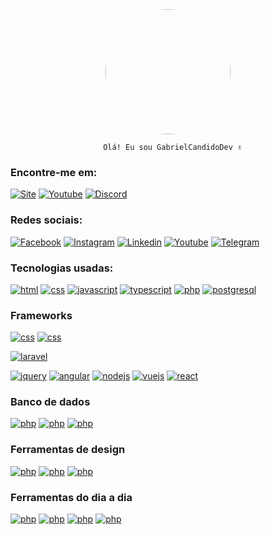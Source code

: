 <center>
    <img src="https://pps.whatsapp.net/v/t61.24694-24/390145019_2678723748950010_7844098217620983619_n.jpg?ccb=11-4&oh=01_AdTiwkmWSfoGQIJioJBvnqNdwANdi2Oc0wpoDv4To1rTDQ&oe=6543D705&_nc_sid=000000&_nc_cat=103" style="border-radius:50%; width:200px" />

      Olá! Eu sou GabrielCandidoDev ✌️
</center>



### Encontre-me em:
[![Site](https://img.shields.io/badge/Wordpress-21759B?style=for-the-badge&logo=wordpress&logoColor=white)]()
[![Youtube](https://img.shields.io/badge/YouTube-FF0000?style=for-the-badge&logo=youtube&logoColor=white)]()
[![Discord](https://img.shields.io/badge/Discord-7289DA?style=for-the-badge&logo=discord&logoColor=white)]()

### Redes sociais:
[![Facebook](https://img.shields.io/badge/Facebook-1877F2?style=for-the-badge&logo=facebook&logoColor=white)]()
[![Instagram](https://img.shields.io/badge/Instagram-E4405F?style=for-the-badge&logo=instagram&logoColor=white)]()
[![Linkedin](https://img.shields.io/badge/LinkedIn-0077B5?style=for-the-badge&logo=linkedin&logoColor=white)]()
[![Youtube](https://img.shields.io/badge/Twitch-9146FF?style=for-the-badge&logo=twitch&logoColor=white)]()
[![Telegram](https://img.shields.io/badge/Telegram-2CA5E0?style=for-the-badge&logo=telegram&logoColor=white)]()

### Tecnologias usadas:
[![html](https://img.shields.io/badge/HTML5-E34F26?style=for-the-badge&logo=html5&logoColor=white)]()
[![css](https://img.shields.io/badge/CSS3-1572B6?style=for-the-badge&logo=css3&logoColor=white)]()
[![javascript](https://img.shields.io/badge/JavaScript-F7DF1E?style=for-the-badge&logo=javascript&logoColor=black)]()
[![typescript](	https://img.shields.io/badge/TypeScript-007ACC?style=for-the-badge&logo=typescript&logoColor=white)]()
[![php](https://img.shields.io/badge/PHP-777BB4?style=for-the-badge&logo=php&logoColor=white)]()
[![postgresql](https://img.shields.io/badge/PostgreSQL-316192?style=for-the-badge&logo=postgresql&logoColor=white)]()

### Frameworks
[![css](https://img.shields.io/badge/Bootstrap-563D7C?style=for-the-badge&logo=bootstrap&logoColor=white)]()
[![css](https://img.shields.io/badge/Tailwind_CSS-38B2AC?style=for-the-badge&logo=tailwind-css&logoColor=white)]()


[![laravel](https://img.shields.io/badge/Laravel-FF2D20?style=for-the-badge&logo=laravel&logoColor=white)]()

[![jquery](	https://img.shields.io/badge/jQuery-0769AD?style=for-the-badge&logo=jquery&logoColor=white)]()
[![angular](https://img.shields.io/badge/Angular-DD0031?style=for-the-badge&logo=angular&logoColor=white)]()
[![nodejs](https://img.shields.io/badge/Node.js-43853D?style=for-the-badge&logo=node.js&logoColor=white)]()
[![vuejs](https://img.shields.io/badge/Vue.js-35495E?style=for-the-badge&logo=vue.js&logoColor=4FC08D)]()
[![react](https://img.shields.io/badge/React-20232A?style=for-the-badge&logo=react&logoColor=61DAFB)]()

### Banco de dados 
[![php](https://img.shields.io/badge/PostgreSQL-316192?style=for-the-badge&logo=postgresql&logoColor=white)]()
[![php](https://img.shields.io/badge/MySQL-00000F?style=for-the-badge&logo=mysql&logoColor=white)]()
[![php](https://img.shields.io/badge/MongoDB-4EA94B?style=for-the-badge&logo=mongodb&logoColor=white)]()

### Ferramentas de design
[![php](https://img.shields.io/badge/Adobe%20Illustrator-FF9A00?style=for-the-badge&logo=adobe%20illustratorlogoColor=white)]()
[![php](https://img.shields.io/badge/Adobe%20Photoshop-31A8FF?style=for-the-badge&logo=Adobe%20Photoshop&logoColor=black)]()
[![php](https://img.shields.io/badge/Figma-F24E1E?style=for-the-badge&logo=figma&logoColor=white)]()

### Ferramentas do dia a dia
[![php](https://img.shields.io/badge/Ubuntu-E95420?style=for-the-badge&logo=ubuntu&logoColor=white)]()
[![php](https://img.shields.io/badge/GNU%20Bash-4EAA25?style=for-the-badge&logo=GNU%20Bash&logoColor=white)]()
[![php](https://img.shields.io/badge/Visual_Studio_Code-0078D4?style=for-the-badge&logo=visual%20studio%20code&logoColor=white)]()
[![php](https://img.shields.io/badge/sublime_text-%23575757.svg?&style=for-the-badge&logo=sublime-text&logoColor=important)]()

